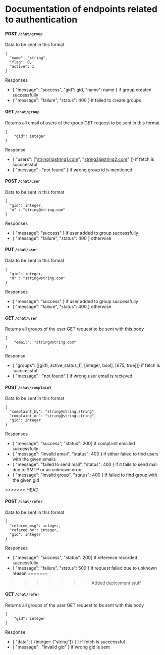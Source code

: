 # Documentation of endpoints related to authentication

#### POST  `/chat/group`
Data to be sent in this format
```
{
  "name": "string",
  "flag": 0,
  "active": 1
}
```
Responses
- { "message": "success", "gid": gid, "name": name } if group created successfully
- { "message": "failure", "status": 400 } if failed to create groups

#### GET `/chat/group`
Returns all  email of users of the group
GET request to be sent in this format
```
{
    "gid": integer
}
```
Response
- { "users": ["string1@string1.com", "string2@string2.com" ]} if fetch is succcessful
- { "message" : "not found" } if wrong group id is mentioned

#### POST `/chat/user`
Data to be sent in this format
```
{
  "gid": integer,
  "m" : "string@string.com"
}
```
Responses
- { "message": "success" } if user added to group successfully
- { "message": "failure", "status": 400 } otherwise

#### PUT `/chat/user`
Data to be sent in this format
```
{
  "gid": integer,
  "m" : "string@string.com"
}
```
Responses
- { "message": "success" } if user added to group successfully
- { "message": "failure", "status": 400 } otherwise

#### GET `/chat/user`
Returns all  groups of the user
GET request to be sent with this body
```
{
    "email": "string@string.com"
}
```
Response
- { "groups": [[gid1, active_status_1], [integer, bool], [675, true]]} if fetch is succcessful
- { "message" : "not found" } if wrong user email is recieved 

#### POST  `/chat/complaint`
Data to be sent in this format
```
{
  "complaint_by": "string@string.string",
  "complaint_on": "string@string.string",
  "gid": integer
}
```
Responses
- { "message": "success", "status": 200} if complaint emailed successfully
- { "message": "invalid email", "status": 400 } if either failed to find users with the given emails
- { "message": "failed to send mail", "status": 400 } if it fails to send mail due to SMTP or an unknown error
- { "message": "invalid group", "status": 400 } if failed to find group with the given gid

<<<<<<< HEAD
#### POST  `/chat/refer`
Data to be sent in this format
```
{
  "refered_msg": integer,
  "refered_by": integer,
  "gid": integer
}
```
Responses
- { "message": "success", "status": 200} if reference recorded successfully
- { "message": "failure", "status": 500 } if request failed due to unknown reason
=======
>>>>>>> Added deployment stuff

#### GET `/chat/refer`
Returns all  groups of the user
GET request to be sent with this body
```
{
    "gid": integer
}
```
Response
- { "data": [ {integer: ["string"]} ] } if fetch is succcessful
- { "message" : "invalid gid" } if wrong gid is sent


